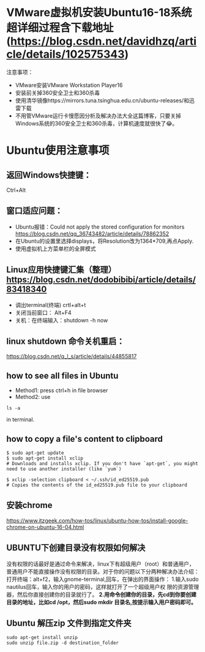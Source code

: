 # VMware虚拟机安装Ubuntu16-18系统超详细过程含下载地址(https://blog.csdn.net/davidhzq/article/details/102575343)
注意事项：
+ VMware安装VMware Workstation Player16
+ 安装前关掉360安全卫士和360杀毒
+ 使用清华镜像https://mirrors.tuna.tsinghua.edu.cn/ubuntu-releases/和迅雷下载
+ 不用管VMware运行卡慢愿因分析及解决办法大全这篇博客，只要关掉Windows系统的360安全卫士和360杀毒，计算机速度就很快了:joy:。

# Ubuntu使用注意事项

## 返回Windows快捷键：
Ctrl+Alt
## 窗口适应问题：
+ Ubuntu报错：Could not apply the stored configuration for monitors  https://blog.csdn.net/qq_36743482/article/details/78862352
+ 在Ubuntu的设置里选择displays，将Resolution改为1364*709,再点Apply.
+ 使用虚拟机上方菜单栏的全屏模式
## Linux应用快捷键汇集（整理）  https://blog.csdn.net/dodobibibi/article/details/83418340
+ 调出terminal(终端) crtl+alt+t
+ 关闭当前窗口： Alt+F4
+ 关机：在终端输入：shutdown -h now
## linux shutdown 命令关机重启：
https://blog.csdn.net/q_l_s/article/details/44855817
## how to see all files in Ubuntu
+ Method1: press ctrl+h in file browser
+ Method2: use
```
ls -a
```
in terminal.
## how to copy a file's content to clipboard
```
$ sudo apt-get update
$ sudo apt-get install xclip
# Downloads and installs xclip. If you don't have `apt-get`, you might need to use another installer (like `yum`)

$ xclip -selection clipboard < ~/.ssh/id_ed25519.pub
# Copies the contents of the id_ed25519.pub file to your clipboard
```
## 安装chrome
https://www.itzgeek.com/how-tos/linux/ubuntu-how-tos/install-google-chrome-on-ubuntu-16-04.html

## UBUNTU下创建目录没有权限如何解决
没有权限的话最好是通过命令来解决，linux下有超级用户（root）和普通用户， 普通用户不能直接操作没有权限的目录。对于你的问题以下分两种解决办法介绍： 打开终端：alt+f2，输入gnome-terminal,回车，在弹出的界面操作： 1.输入sudo nautilus回车，输入你的用户的密码，这样就打开了一个超级用户权 限的资源管理器，然后你直接创建你的目录就行了。 __2.用命令创建你的目录，先cd到你要创建目录的地址，比如cd /opt，然后sudo mkdir 目录名,按提示输入用户密码即可。__

## Ubuntu 解压zip 文件到指定文件夹
```
sudo apt-get install unzip
sudo unzip file.zip -d destination_folder
```
